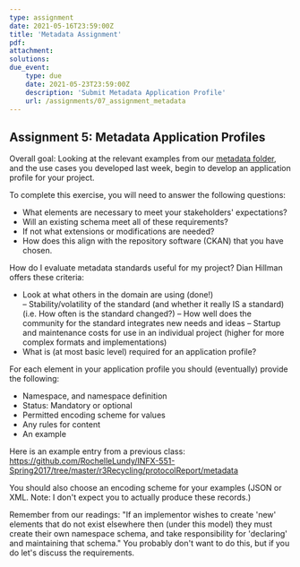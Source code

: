 ```yaml
---
type: assignment
date: 2021-05-16T23:59:00Z
title: 'Metadata Assignment'
pdf:
attachment:
solutions:
due_event: 
    type: due
    date: 2021-05-23T23:59:00Z
    description: 'Submit Metadata Application Profile'
    url: /assignments/07_assignment_metadata
---
```

## Assignment 5: Metadata Application Profiles

Overall goal: Looking at the relevant examples from our [metadata folder](https://github.com/OpenDataLiteracy/LIS-598-DataCuration2-Sp2019/tree/master/Metadata-Examples), and the use cases you developed last week, begin to develop an application profile for your project.

To complete this exercise, you will need to answer the following questions:
- What elements are necessary to meet your stakeholders' expectations?
- Will an existing schema meet all of these requirements?
- If not what extensions or modifications are needed?
- How does this align with the repository software (CKAN) that you have chosen.

How do I evaluate metadata standards useful for my project? Dian Hillman offers these criteria:

- Look at what others in the domain are using (done!)   
– Stability/volatility of the standard (and whether it really IS a standard) (i.e. How often is the standard changed?)
– How well does the community for the standard integrates new needs and ideas
– Startup and maintenance costs for use in an individual project (higher for more complex formats and implementations)
- What is (at most basic level) required for an application profile?

For each element in your application profile you should (eventually) provide the following:
- Namespace, and namespace definition
- Status: Mandatory or optional
- Permitted encoding scheme for values
- Any rules for content
- An example

Here is an example entry from a previous class: https://github.com/RochelleLundy/INFX-551-Spring2017/tree/master/r3Recycling/protocolReport/metadata

You should also choose an encoding scheme for your examples (JSON or XML. Note: I don't expect you to actually produce these records.)

Remember from our readings: "If an implementor wishes to create 'new' elements that do not exist elsewhere then (under this model) they must create their own namespace schema, and take responsibility for 'declaring' and maintaining that schema." You probably don't want to do this, but if you do let's discuss the requirements.

